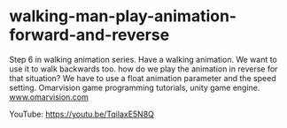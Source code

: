 # walking-man-play-animation-forward-and-reverse
Step 6 in walking animation series. Have a walking animation. We want to use it to walk backwards too. how do we play the animation in reverse for that situation? We have to use a float animation parameter and the speed setting. Omarvision game programming tutorials, unity game engine. www.omarvision.com

YouTube:  https://youtu.be/TqilaxE5N8Q
